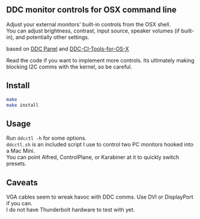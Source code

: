 DDC monitor controls for OSX command line
----
Adjust your external monitors' built-in controls from the OSX shell.  
You can adjust brightness, contrast, input source, speaker volumes (if built-in), and potentially other settings. 

based on [DDC Panel](http://www.tonymacx86.com/graphics/90077-controlling-your-monitor-osx-ddc-panel.html#post554171) and [DDC-CI-Tools-for-OS-X](ttp://github.com/jontaylor/DDC-CI-Tools-for-OS-X)  

Read the code if you want to implement more controls. Its ultimately making blocking I2C comms with the kernel, so be careful. 

Install
----
```bash
make
make install
```

Usage
----
Run `ddcctl -h` for some options.  
```ddcctl.sh``` is an included script I use to control two PC monitors hooked into a Mac Mini.  
You can point Alfred, ControlPlane, or Karabiner at it to quickly switch presets.  

Caveats
----
VGA cables seem to wreak havoc with DDC comms. Use DVI or DisplayPort if you can.  
I do not have Thunderbolt hardware to test with yet.  
